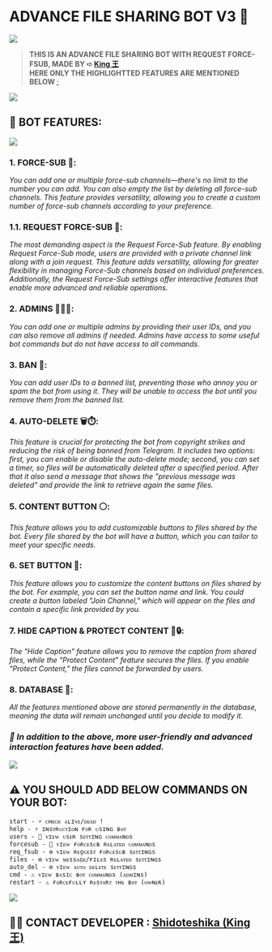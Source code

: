 ### <h1>ADVANCE FILE SHARING BOT V3 🤖</h1>
<img src="https://telegra.ph/file/ff8fbe7d67a3c7492c353.jpg">
<blockquote><b>THIS IS AN ADVANCE FILE SHARING BOT WITH REQUEST FORCE-FSUB, MADE BY ➪ <a href="https://t.me/Shidoteshika1">King 王</a><br> HERE ONLY THE HIGHLIGHTTED FEATURES ARE MENTIONED BELOW ;</b></blockquote>

<img src="https://user-images.githubusercontent.com/73097560/115834477-dbab4500-a447-11eb-908a-139a6edaec5c.gif">

### <h2> 🌟 BOT FEATURES: </h2>
<img src="https://user-images.githubusercontent.com/73097560/115834477-dbab4500-a447-11eb-908a-139a6edaec5c.gif"><br>
### 1. FORCE-SUB 📢: 
<i>You can add one or multiple force-sub channels—there's no limit to the number you can add. You can also empty the list by deleting all force-sub channels. This feature provides versatility, allowing you to create a custom number of force-sub channels according to your preference.</i>

### 1.1. REQUEST FORCE-SUB 📢: 
<i>The most demanding aspect is the Request Force-Sub feature. By enabling Request Force-Sub mode, users are provided with a private channel link along with a join request. This feature adds versatility, allowing for greater flexibility in managing Force-Sub channels based on individual preferences. Additionally, the Request Force-Sub settings offer interactive features that enable more advanced and reliable operations.</i>

### 2. ADMINS 👮🏻‍♂️: 
<i>You can add one or multiple admins by providing their user IDs, and you can also remove all admins if needed. Admins have access to some useful bot commands but do not have access to all commands.</i>

### 3. BAN 🚫: 
<i>You can add user IDs to a banned list, preventing those who annoy you or spam the bot from using it. They will be unable to access the bot until you remove them from the banned list.</i>

### 4. AUTO-DELETE 🗑⏱: 
<i>This feature is crucial for protecting the bot from copyright strikes and reducing the risk of being banned from Telegram. It includes two options: first, you can enable or disable the auto-delete mode; second, you can set a timer, so files will be automatically deleted after a specified period. After that it also send a message that shows the "previous message was deleted" and provide the link to retrieve again the same files.</i>

### 5. CONTENT BUTTON ⚪️: 
<i>This feature allows you to add customizable buttons to files shared by the bot. Every file shared by the bot will have a button, which you can tailor to meet your specific needs.</i>

### 6. SET BUTTON 🔘: 
<i>This feature allows you to customize the content buttons on files shared by the bot. For example, you can set the button name and link. You could create a button labeled "Join Channel," which will appear on the files and contain a specific link provided by you.</i>

### 7. HIDE CAPTION & PROTECT CONTENT 🫥🔒:
<i>The "Hide Caption" feature allows you to remove the caption from shared files, while the "Protect Content" feature secures the files. If you enable "Protect Content," the files cannot be forwarded by users.</i>

### 8. DATABASE 💾:
<i>All the features mentioned above are stored permanently in the database, meaning the data will remain unchanged until you decide to modify it.</i>

### <i>🚀 In addition to the above, more user-friendly and advanced interaction features have been added.</i>

<img src="https://user-images.githubusercontent.com/73097560/115834477-dbab4500-a447-11eb-908a-139a6edaec5c.gif">

### <h2>⚠️ YOU SHOULD ADD BELOW COMMANDS ON YOUR BOT:</h2>
```
start - ⚡️ ᴄʜᴇᴄᴋ ᴀʟɪᴠᴇ/ᴅᴇᴀᴅ !
help - ⚡️ ɪɴsᴛʀᴜᴄᴛɪᴏɴ ғᴏʀ ᴜsɪɴɢ ʙᴏᴛ
users - 👀 ᴠɪᴇᴡ ᴜsᴇʀ sᴇᴛᴛɪɴɢ ᴄᴏᴍᴍᴀɴᴅs
forcesub - 👀 ᴠɪᴇᴡ ғᴏʀᴄᴇsᴜʙ ʀᴇʟᴀᴛᴇᴅ ᴄᴏᴍᴍᴀɴᴅs
req_fsub - ⚙️ ᴠɪᴇᴡ ʀᴇǫᴜᴇsᴛ ғᴏʀᴄᴇsᴜʙ sᴇᴛᴛɪɴɢs
files - ⚙️ ᴠɪᴇᴡ ᴍᴇssᴀɢᴇ/ғɪʟᴇs ʀᴇʟᴀᴛᴇᴅ sᴇᴛᴛɪɴɢs
auto_del - ⚙️ ᴠɪᴇᴡ ᴀᴜᴛᴏ ᴅᴇʟᴇᴛᴇ sᴇᴛᴛɪɴɢs 
cmd - ⚠️ ᴠɪᴇᴡ ʙᴀsɪᴄ ʙᴏᴛ ᴄᴏᴍᴍᴀɴᴅs (ᴀᴅᴍɪɴs)
restart - ⚠️ ғᴏʀᴄᴇғᴜʟʟʏ ʀᴇsᴛᴀʀᴛ ᴛʜᴇ ʙᴏᴛ (ᴏᴡɴᴇʀ)
```
<img src="https://user-images.githubusercontent.com/73097560/115834477-dbab4500-a447-11eb-908a-139a6edaec5c.gif">

<h2>🧑‍💻 CONTACT DEVELOPER : <a href="https://t.me/Shidoteshika1">Shidoteshika (King 王)</a></h2>



